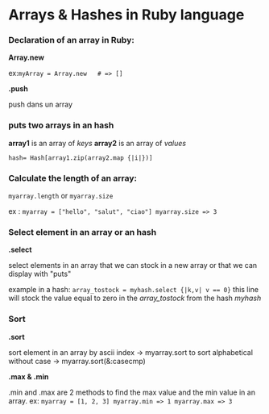 # Arrays & Hashes in Ruby language 

### Declaration of an array in Ruby:

**Array.new**

 ex:```myArray = Array.new   # => []```

**.push**

 push dans un array
 
 ### puts two arrays in an hash 
 
 **array1** is an array of *keys*
 **array2** is an array of *values*
 
 ```hash= Hash[array1.zip(array2.map {|i|})]```
 
 ### Calculate the length of an array:
 
 ```myarray.length```
 or 
 ```myarray.size```
 
 ex : ```myarray = ["hello", "salut", "ciao"]
 myarray.size => 3```
 
 ### Select element in an array or an hash
 
 **.select**
 
 select elements in an array that we can stock in a new array or that we can display with "puts"
 
 example in a hash: ```array_tostock = myhash.select {|k,v| v == 0}```
 this line will stock the value equal to zero in the *array_tostock* from the hash *myhash*
 
 ### Sort 
 
 **.sort**
 
 sort element in an array by ascii index -> myarray.sort
 to sort alphabetical without case -> myarray.sort(&:casecmp)
 
 
 **.max & .min**
 
 .min and .max are 2 methods to find the max value and the min value in an array.
 ex: ```myarray = [1, 2, 3]
 myarray.min => 1
 myarray.max => 3```
 
 
 
 
